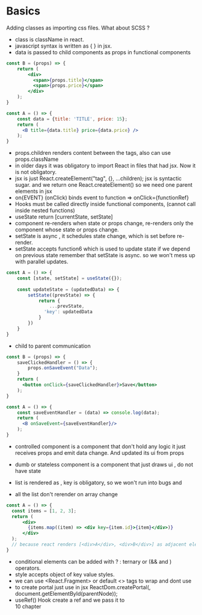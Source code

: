 # Basics

Adding classes as importing css files. What about SCSS ? 
- class is className in react.
- javascript syntax is written as { } in jsx.
- data is passed to child components as props in functional components
```jsx
const B = (props) => {
    return (
        <div>
          <span>{props.title}</span>
          <span>{props.price}</span>
        </div>
    );
}

const A = () => {
    const data = {title: 'TITLE', price: 15};
    return (
      <B title={data.title} price={data.price} />
    );
}
```

- props.children renders content between the tags, also can use props.className
- in older days it was obligatory to import React in files that had jsx. Now it is not obligatory.
- jsx is just React.createElement("tag", {}, ...children);
jsx is syntactic sugar. and we return one React.createElement() so we need 
one parent elements in jsx
- on{EVENT} (onClick) binds event to function => onClick={functionRef}
- Hooks must be called directly inside functional components, (cannot call inside nested functions)
- useState return [currentState, setState]
- component re-renders when state or props change, re-renders only the component whose state or props change.
- setState is async , it schedules state change, which is set before re-render.
-  setState accepts function6 which is used to update state if we depend on previous state
remember that setState is async. so we won't mess up with parallel updates.
```jsx
const A = () => {
    const [state, setState] = useState({});
    
    const updateState = (updatedData) => {
        setState((prevState) => {
            return {
                ...prevState,
              'key': updatedData
            }
        })
    } 
}
```
- child to parent communication 
```jsx
const B = (props) => {
    saveClickedHandler = () => {
        props.onSaveEvent("Data");
    }
    return (
      <button onClick={saveClickedHandler}>Save</button>
    );
}

const A = () => {
    const saveEventHandler = (data) => console.log(data);
    return (
      <B onSaveEvent={saveEventHandler}/>
    );
}
```
- controlled component is a component that don't hold any logic 
it just receives props and emit data change. And updated its ui from props
- dumb or stateless component is a component that just draws ui , do not have state 


- list is rendered as , key is obligatory, so we won't run into bugs and
- all the list don't rerender on array change
```jsx
const A = () => {
  const items = [1, 2, 3];
  return (
      <div>
        {items.map((item) => <div key={item.id}>{item}</div>)}
      </div>
  );
  // because react renders [<div>A</div>, <div>B</div>] as adjacent elements
}
```
- conditional elements can be added with ? : ternary or (&& and ) operators.
- style accepts object of key value styles.
- we can use <React.Fragment> or default <> tags to wrap and dont use <div>
-  to create portal just use in jsx  ReactDom.createPortal(<JSX>, document.getElementById(parentNode));
- useRef() Hook create a ref and we pass it to <div ref={myRef}></div>
10 chapter
